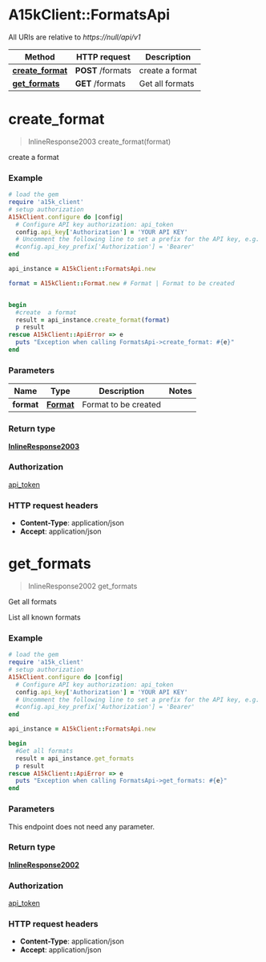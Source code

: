 # A15kClient::FormatsApi

All URIs are relative to *https://null/api/v1*

Method | HTTP request | Description
------------- | ------------- | -------------
[**create_format**](FormatsApi.md#create_format) | **POST** /formats | create  a format
[**get_formats**](FormatsApi.md#get_formats) | **GET** /formats | Get all formats


# **create_format**
> InlineResponse2003 create_format(format)

create  a format

### Example
```ruby
# load the gem
require 'a15k_client'
# setup authorization
A15kClient.configure do |config|
  # Configure API key authorization: api_token
  config.api_key['Authorization'] = 'YOUR API KEY'
  # Uncomment the following line to set a prefix for the API key, e.g. 'Bearer' (defaults to nil)
  #config.api_key_prefix['Authorization'] = 'Bearer'
end

api_instance = A15kClient::FormatsApi.new

format = A15kClient::Format.new # Format | Format to be created


begin
  #create  a format
  result = api_instance.create_format(format)
  p result
rescue A15kClient::ApiError => e
  puts "Exception when calling FormatsApi->create_format: #{e}"
end
```

### Parameters

Name | Type | Description  | Notes
------------- | ------------- | ------------- | -------------
 **format** | [**Format**](Format.md)| Format to be created | 

### Return type

[**InlineResponse2003**](InlineResponse2003.md)

### Authorization

[api_token](../README.md#api_token)

### HTTP request headers

 - **Content-Type**: application/json
 - **Accept**: application/json



# **get_formats**
> InlineResponse2002 get_formats

Get all formats

List all known formats

### Example
```ruby
# load the gem
require 'a15k_client'
# setup authorization
A15kClient.configure do |config|
  # Configure API key authorization: api_token
  config.api_key['Authorization'] = 'YOUR API KEY'
  # Uncomment the following line to set a prefix for the API key, e.g. 'Bearer' (defaults to nil)
  #config.api_key_prefix['Authorization'] = 'Bearer'
end

api_instance = A15kClient::FormatsApi.new

begin
  #Get all formats
  result = api_instance.get_formats
  p result
rescue A15kClient::ApiError => e
  puts "Exception when calling FormatsApi->get_formats: #{e}"
end
```

### Parameters
This endpoint does not need any parameter.

### Return type

[**InlineResponse2002**](InlineResponse2002.md)

### Authorization

[api_token](../README.md#api_token)

### HTTP request headers

 - **Content-Type**: application/json
 - **Accept**: application/json



